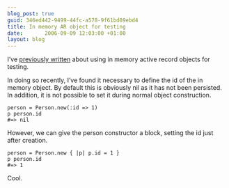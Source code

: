 ```yaml
---
blog_post: true
guid: 346ed442-9499-44fc-a578-9f61bd89ebd4
title: In memory AR object for testing
date:       2006-09-09 12:03:00 +01:00
layout: blog
---
```


I’ve [previously
written](/blog/2006-07-12-using-in-memory-active-record-objects-with-associations-for-testing)
about using in memory active record objects for testing.

In doing so recently, I’ve found it necessary to define the id of the in
memory object. By default this is obviously nil as it has not been
persisted. In addition, it is not possible to set it during normal
object construction.

``` code
person = Person.new(:id => 1)
p person.id
#=> nil
```

However, we can give the person constructor a block, setting the id just
after creation.

``` code
person = Person.new { |p| p.id = 1 }
p person.id
#=> 1
```

Cool.
